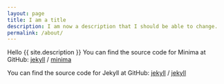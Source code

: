 ```yaml
---
layout: page
title: I am a title
description: I am now a description that I should be able to change.
permalink: /about/
---
```


Hello
{{ site.description }}
You can find the source code for Minima at GitHub:
[jekyll][jekyll-organization] /
[minima](https://github.com/jekyll/minima)

You can find the source code for Jekyll at GitHub:
[jekyll][jekyll-organization] /
[jekyll](https://github.com/jekyll/jekyll)


[jekyll-organization]: https://github.com/jekyll
